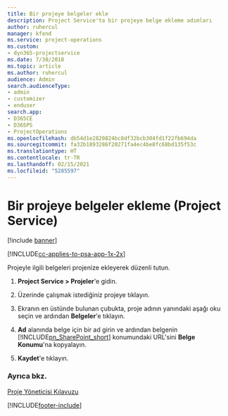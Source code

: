 ```yaml
---
title: Bir projeye belgeler ekle
description: Project Service'ta bir projeye belge ekleme adımları
author: ruhercul
manager: kfend
ms.service: project-operations
ms.custom:
- dyn365-projectservice
ms.date: 7/30/2018
ms.topic: article
ms.author: ruhercul
audience: Admin
search.audienceType:
- admin
- customizer
- enduser
search.app:
- D365CE
- D365PS
- ProjectOperations
ms.openlocfilehash: db54d1e2820824bc8df32bcb304fd1f22fb694da
ms.sourcegitcommit: fa32b1893286f20271fa4ec4be8fc68bd135f53c
ms.translationtype: HT
ms.contentlocale: tr-TR
ms.lasthandoff: 02/15/2021
ms.locfileid: "5285597"
---
```

# <a name="add-documents-to-a-project-project-service"></a>Bir projeye belgeler ekleme (Project Service)

[!include [banner](../includes/psa-now-project-operations.md)]

[!INCLUDE[cc-applies-to-psa-app-1x-2x](../includes/cc-applies-to-psa-app-1x-2x.md)]

Projeyle ilgili belgeleri projenize ekleyerek düzenli tutun.  
  
1. **Project Service > Projeler**'e gidin.  
  
2. Üzerinde çalışmak istediğiniz projeye tıklayın.  
  
3. Ekranın en üstünde bulunan çubukta, proje adının yanındaki aşağı oku seçin ve ardından **Belgeler**'e tıklayın.  
  
4. **Ad** alanında belge için bir ad girin ve ardından belgenin [!INCLUDE[pn_SharePoint_short](../includes/pn-sharepoint-short.md)] konumundaki URL'sini **Belge Konumu**'na kopyalayın.  
  
5. **Kaydet**'e tıklayın.  
  
### <a name="see-also"></a>Ayrıca bkz.  
 [Proje Yöneticisi Kılavuzu](../psa/project-manager-guide.md)


[!INCLUDE[footer-include](../includes/footer-banner.md)]